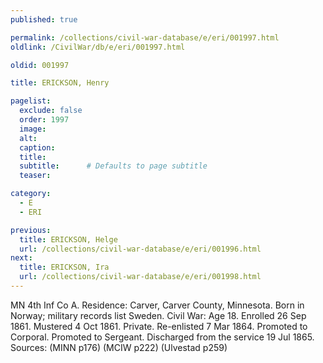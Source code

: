 ```yaml
---
published: true

permalink: /collections/civil-war-database/e/eri/001997.html
oldlink: /CivilWar/db/e/eri/001997.html

oldid: 001997

title: ERICKSON, Henry

pagelist:
  exclude: false
  order: 1997
  image: 
  alt:
  caption:
  title:
  subtitle:      # Defaults to page subtitle
  teaser:

category: 
  - E 
  - ERI

previous:
  title: ERICKSON, Helge
  url: /collections/civil-war-database/e/eri/001996.html  
next:
  title: ERICKSON, Ira
  url: /collections/civil-war-database/e/eri/001998.html   
---
```

MN 4th Inf Co A. Residence: Carver, Carver County, Minnesota. Born in Norway; military records list Sweden. Civil War: Age 18. Enrolled 26 Sep 1861. Mustered 4 Oct 1861. Private. Re-enlisted 7 Mar 1864. Promoted to Corporal. Promoted to Sergeant. Discharged from the service 19 Jul 1865. Sources: (MINN p176) (MCIW p222) (Ulvestad p259)